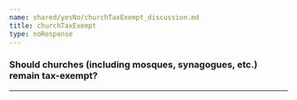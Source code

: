 ```yaml
---
name: shared/yesNo/churchTaxExempt_discussion.md
title: churchTaxExempt
type: noResponse
---
```


### Should churches (including mosques, synagogues, etc.) remain tax-exempt?

---

